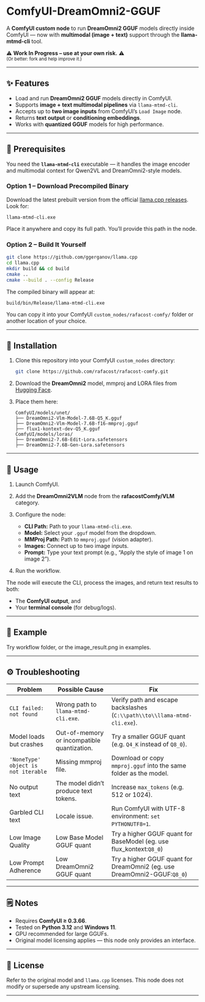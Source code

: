 # ComfyUI-DreamOmni2-GGUF

A **ComfyUI custom node** to run **DreamOmni2 GGUF** models directly inside ComfyUI — now with **multimodal (image + text)** support through the **llama-mtmd-cli** tool.

⚠️ **Work In Progress – use at your own risk.** ⚠️ <br/>
<sub>(Or better: fork and help improve it.)</sub>

---

## ✨ Features

* Load and run **DreamOmni2 GGUF** models directly in ComfyUI.
* Supports **image + text multimodal pipelines** via `llama-mtmd-cli`.
* Accepts up to **two image inputs** from ComfyUI’s `Load Image` node.
* Returns **text output** or **conditioning embeddings**.
* Works with **quantized GGUF** models for high performance.

---

## 🧩 Prerequisites

You need the **`llama-mtmd-cli`** executable — it handles the image encoder and multimodal context for Qwen2VL and DreamOmni2-style models.

### Option 1 – Download Precompiled Binary

Download the latest prebuilt version from the official [llama.cpp releases](https://github.com/ggerganov/llama.cpp/releases).
Look for:

```
llama-mtmd-cli.exe
```

Place it anywhere and copy its full path. You’ll provide this path in the node.

### Option 2 – Build It Yourself

```bash
git clone https://github.com/ggerganov/llama.cpp
cd llama.cpp
mkdir build && cd build
cmake ..
cmake --build . --config Release
```

The compiled binary will appear at:

```
build/bin/Release/llama-mtmd-cli.exe
```

You can copy it into your ComfyUI `custom_nodes/rafacost-comfy/` folder or another location of your choice.

---

## 🧠 Installation

1. Clone this repository into your ComfyUI `custom_nodes` directory:

   ```bash
   git clone https://github.com/rafacost/rafacost-comfy.git
   ```

2. Download the **DreamOmni2** model, mmproj and LORA files from [Hugging Face](https://huggingface.co/rafacost/DreamOmni2-7.6B-GGUF).

3. Place them here:

   ```
   ComfyUI/models/unet/
   ├── DreamOmni2-Vlm-Model-7.6B-Q5_K.gguf
   ├── DreamOmni2-Vlm-Model-7.6B-f16-mmproj.gguf
   ├── flux1-kontext-dev-Q5_K.gguf
   ComfyUI/models/loras/
   ├── DreamOmni2-7.6B-Edit-Lora.safetensors
   ├── DreamOmni2-7.6B-Gen-Lora.safetensors
   ```

---

## 🧰 Usage

1. Launch ComfyUI.
2. Add the **DreamOmni2VLM** node from the **rafacostComfy/VLM** category.
3. Configure the node:

   * **CLI Path:** Path to your `llama-mtmd-cli.exe`.
   * **Model:** Select your `.gguf` model from the dropdown.
   * **MMProj Path:** Path to `mmproj.gguf` (vision adapter).
   * **Images:** Connect up to two image inputs.
   * **Prompt:** Type your text prompt (e.g., “Apply the style of image 1 on image 2”).
4. Run the workflow.

The node will execute the CLI, process the images, and return text results to both:

* The **ComfyUI output**, and
* Your **terminal console** (for debug/logs).

---

## 🧪 Example

Try workflow folder, or the image_result.png in examples.

---

## ⚙️ Troubleshooting

| Problem                                  | Possible Cause                                                               | Fix                                                                      |
| ---------------------------------------- | ---------------------------------------------------------------------------- | ------------------------------------------------------------------------ |
| `CLI failed: not found`                  | Wrong path to `llama-mtmd-cli.exe`.                                          | Verify path and escape backslashes (`C:\\path\\to\\llama-mtmd-cli.exe`). |
| Model loads but crashes                  | Out-of-memory or incompatible quantization.                                  | Try a smaller GGUF quant (e.g. `Q4_K` instead of `Q8_0`).                |
| `'NoneType' object is not iterable`      | Missing mmproj file.                                                         | Download or copy `mmproj.gguf` into the same folder as the model.        |
| No output text                           | The model didn’t produce text tokens.                                        | Increase `max_tokens` (e.g. 512 or 1024).                                |
| Garbled CLI text                         | Locale issue.                                                                | Run ComfyUI with UTF-8 environment: `set PYTHONUTF8=1`.                  |
| Low Image Quality                        | Low Base Model GGUF quant                                                    | Try a higher GGUF quant for BaseModel (eg. use flux_kontext:`Q8_0`)      |
| Low Prompt Adherence                     | Low DreamOmni2 GGUF quant                                                    | Try a higher GGUF quant for DreamOmni2 (eg. use DreamOmni2-GGUF:`Q8_0`)  |

---

## 🗒️ Notes

* Requires **ComfyUI ≥ 0.3.66**.
* Tested on **Python 3.12** and **Windows 11**.
* GPU recommended for large GGUFs.
* Original model licensing applies — this node only provides an interface.

---

## 📜 License

Refer to the original model and `llama.cpp` licenses.
This node does not modify or supersede any upstream licensing.

---


